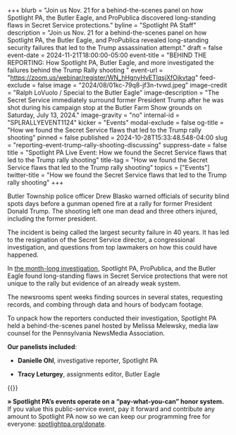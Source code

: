 +++
blurb = "Join us Nov. 21 for a behind-the-scenes panel on how Spotlight PA, the Butler Eagle, and ProPublica discovered long-standing flaws in Secret Service protections."
byline = "Spotlight PA Staff"
description = "Join us Nov. 21 for a behind-the-scenes panel on how Spotlight PA, the Butler Eagle, and ProPublica revealed long-standing security failures that led to the Trump assassination attempt."
draft = false
event-date = 2024-11-21T18:00:00-05:00
event-title = "BEHIND THE REPORTING: How Spotlight PA, Butler Eagle, and more investigated the failures behind the Trump Rally shooting "
event-url = "https://zoom.us/webinar/register/WN_hHgnyHvETlqsjXfOjkvtag"
feed-exclude = false
image = "2024/08/01kc-79q8-jf3n-tvwd.jpeg"
image-credit = "Ralph LoVuolo / Special to the Butler Eagle"
image-description = "The Secret Service immediately surround former President Trump after he was shot during his campaign stop at the Butler Farm Show grounds on Saturday, July 13, 2024."
image-gravity = "no"
internal-id = "SPLRALLYEVENT1124"
kicker = "Events"
modal-exclude = false
og-title = "How we found the Secret Service flaws that led to the Trump rally shooting"
pinned = false
published = 2024-10-28T15:33:48.548-04:00
slug = "reporting-event-trump-rally-shooting-discussing"
suppress-date = false
title = "Spotlight PA Live Event: How we found the Secret Service flaws that led to the Trump rally shooting"
title-tag = "How we found the Secret Service flaws that led to the Trump rally shooting"
topics = ["Events"]
twitter-title = "How we found the Secret Service flaws that led to the Trump rally shooting"
+++

Butler Township police officer Drew Blasko warned officials of security blind spots days before a gunman opened fire at a rally for former President Donald Trump. The shooting left one man dead and three others injured, including the former president.

The incident is being called the largest security failure in 40 years. It has led to the resignation of the Secret Service director, a congressional investigation, and questions from top lawmakers on how this could have happened.

In <a href="https://www.spotlightpa.org/news/2024/08/trump-assassination-attempt-secret-service-flaws-failures/">the month-long investigation</a>, Spotlight PA, ProPublica, and the Butler Eagle found long-standing flaws in Secret Service protections that were not unique to the rally but evidence of an already weak system.

The newsrooms spent weeks finding sources in several states, requesting records, and combing through data and hours of bodycam footage.

To unpack how the reporters conducted their investigation, Spotlight PA held a behind-the-scenes panel hosted by Melissa Melewsky, media law counsel for the Pennsylvania NewsMedia Association.

<strong>Our panelists included</strong>:

- <strong>Danielle Ohl</strong>, investigative reporter, Spotlight PA

- <strong>Tracy Leturgey</strong>, assignments editor, Butler Eagle

{{<youtube id="0mJ74icTyGw" loading="lazy">}}

<strong>» Spotlight PA’s events operate on a “pay-what-you-can” honor system.</strong> If you value this public-service event, pay it forward and contribute any amount to Spotlight PA now so we can keep our programming free for everyone: <a href="http://spotlightpa.org/donate">spotlightpa.org/donate</a>.

